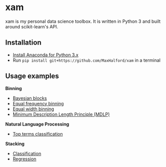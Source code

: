 # xam

xam is my personal data science toolbox. It is written in Python 3 and built around scikit-learn's API.


## Installation

- [Install Anaconda for Python 3.x](https://www.continuum.io/downloads)
- Run `pip install git+https://github.com/MaxHalford/xam` in a terminal


## Usage examples

**Binning**

- [Bayesian blocks](examples/bayesian_blocks_binning.py)
- [Equal frequency binning](examples/equal_frequency_binning.py)
- [Equal width binning](examples/equal_width_binning.py)
- [Minimum Description Length Principle (MDLP)](examples/mdlp_binning.py)

**Natural Language Processing**

- [Top terms classification](examples/top_terms_classification.py)

**Stacking**

- [Classification](examples/stacking_classification.py)
- [Regression](examples/stacking_regression.py)
